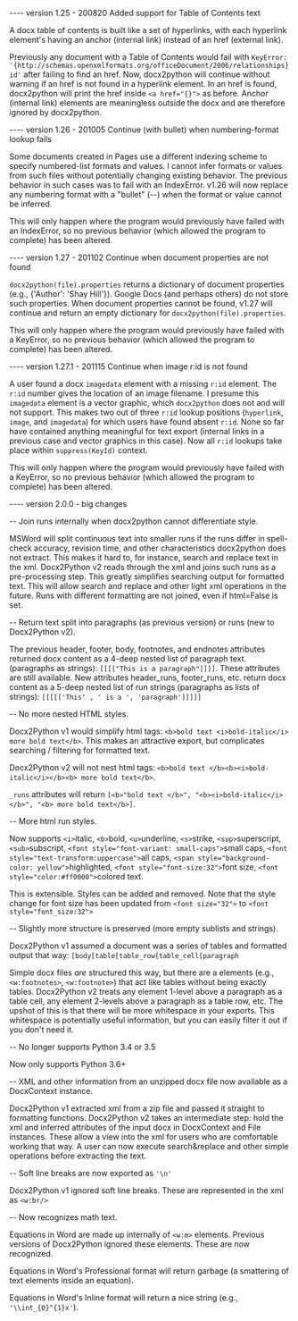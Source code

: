 ---- version 1.25 - 200820 Added support for Table of Contents text

A docx table of contents is built like a set of hyperlinks, with each hyperlink element's having an anchor (internal link) instead of an href (external link).

Previously any document with a Table of Contents would fail with `KeyError: '{http://schemas.openxmlformats.org/officeDocument/2006/relationships}id'` after failing to find an href. Now, docx2python will continue without warning if an href is not found in a hyperlink element. In an href is found, docx2python will print the href inside `<a href="{}">` as before. Anchor (internal link) elements are meaningless outside the docx and are therefore ignored by docx2python.


---- version 1.26 - 201005 Continue (with bullet) when numbering-format lookup fails

Some documents created in Pages use a different indexing scheme to specify numbered-list formats and values. I cannot infer formats or values from such files without potentially changing existing behavior. The previous behavior in such cases was to fail with an IndexError. v1.26 will now replace any numbering format with a "bullet" (--) when the format or value cannot be inferred.

This will only happen where the program would previously have failed with an IndexError, so no previous behavior (which allowed the program to complete) has been altered.


---- version 1.27 - 201102 Continue when document properties are not found

`docx2python(file).properties` returns a dictionary of document properties (e.g., {'Author': 'Shay Hill'}). Google Docs (and perhaps others) do not store such properties. When document properties cannot be found, v1.27 will continue and return an empty dictionary for `docx2python(file).properties`.

This will only happen where the program would previously have failed with a KeyError, so no previous behavior (which allowed the program to complete) has been altered.


---- version 1.27.1 - 201115 Continue when image r:id is not found

A user found a docx `imagedata` element with a missing `r:id` element. The `r:id` number gives the location of an image filename. I presume this `imagedata` element is a vector graphic, which `docx2python` does not and will not support. This makes two out of three `r:id` lookup positions (`hyperlink`, `image`, and `imagedata`) for which users have found absent `r:id`. None so far have contained anything meaningful for text export (internal links in a previous case and vector graphics in this case). Now all `r:id` lookups take place within `suppress(KeyId)` context.

This will only happen where the program would previously have failed with a KeyError, so no previous behavior (which allowed the program to complete) has been altered.


---- version 2.0.0 - big changes

--  Join runs internally when docx2python cannot differentiate style.

MSWord will split continuous text into smaller runs if the runs differ in spell-check accuracy, revision time, and other characteristics docx2python does not extract. This makes it hard to, for instance, search and replace text in the xml. Docx2Python v2 reads through the xml and joins such runs as a pre-processing step. This greatly simplifies searching output for formatted text. This will allow search and replace and other light xml operations in the future. Runs with different formatting are not joined, even if html=False is set.

--  Return text split into paragraphs (as previous version) or runs (new to Docx2Python v2).

The previous header, footer, body, footnotes, and endnotes attributes returned docx content as a 4-deep nested list of paragraph text. (paragraphs as strings): ``[[[["This is a paragraph"]]]]``. These attributes are still available. New attributes header_runs, footer_runs, etc. return docx content as a 5-deep nested list of run strings (paragraphs as lists of strings): ``[[[[['This' , ' is a ', 'paragraph']]]]]``

--  No more nested HTML styles.

Docx2Python v1 would simplify html tags: ``<b>bold text <i>bold-italic</i> more bold text</b>``. This makes an attractive export, but complicates searching / filtering for formatted text.

Docx2Python v2 will not nest html tags: ``<b>bold text </b><b><i>bold-italic</i></b><b> more bold text</b>``.

``_runs`` attributes will return ``[<b>"bold text </b>", "<b><i>bold-italic</i></b>", "<b> more bold text</b>]``.

--  More html run styles.

Now supports ``<i>``italic, ``<b>``bold, ``<u>``underline, ``<s>``strike, ``<sup>``superscript, ``<sub>``subscript, ``<font style="font-variant: small-caps">``small caps, ``<font style="text-transform:uppercase">``all caps, ``<span style="background-color: yellow">``highlighted, ``<font style="font-size:32">``font size, ``<font style="color:#ff0000">``colored text.

This is extensible. Styles can be added and removed. Note that the style change for font size has been updated from ``<font size="32">`` to ``<font style="font_size:32">``

--  Slightly more structure is preserved (more empty sublists and strings).

Docx2Python v1 assumed a document was a series of tables and formatted output that way: ``[body[table[table_row[table_cell[paragraph``

Simple docx files *are* structured this way, but there are a elements (e.g., ``<w:footnotes>``, ``<w:footnote>``) that act like tables without being exactly tables. Docx2Python v2 treats any element 1-level above a paragraph as a table cell, any element 2-levels above a paragraph as a table row, etc. The upshot of this is that there will be more whitespace in your exports. This whitespace is potentially useful information, but you can easily filter it out if you don't need it.

--  No longer supports Python 3.4 or 3.5

Now only supports Python 3.6+

--  XML and other information from an unzipped docx file now available as a DocxContext instance.

Docx2Python v1 extracted xml from a zip file and passed it straight to formatting functions. Docx2Python v2 takes an intermediate step: hold the xml and inferred attributes of the input docx in DocxContext and File instances. These allow a view into the xml for users who are comfortable working that way. A user can now execute search&replace and other simple operations before extracting the text. 

-- Soft line breaks are now exported as `'\n'`

Docx2Python v1 ignored soft line breaks. These are represented in the xml as `<w:br/>`

-- Now recognizes math text.

Equations in Word are made up internally of ``<w:m>`` elements. Previous versions of Docx2Python ignored these elements. These are now recognized.

Equations in Word's Professional format will return garbage (a smattering of text elements inside an equation).

Equations in Word's Inline format will return a nice string (e.g., ``'\\int_{0}^{1}x'``).

